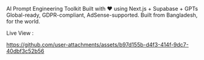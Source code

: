 AI Prompt Engineering Toolkit
Built with ❤️ using Next.js + Supabase + GPTs
Global-ready, GDPR-compliant, AdSense-supported.
Built from Bangladesh, for the world.

Live View : 

https://github.com/user-attachments/assets/b97d155b-d4f3-414f-9dc7-40dbf3c52b56



